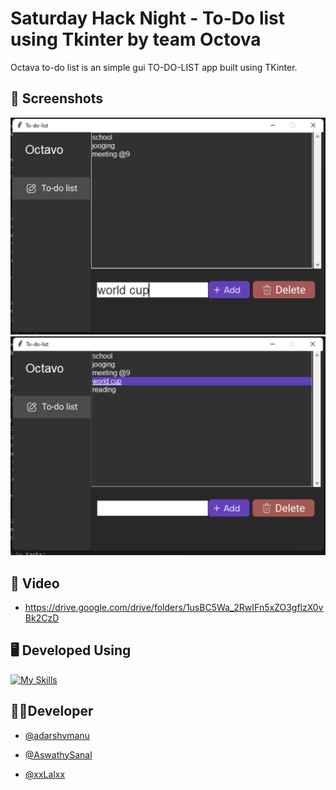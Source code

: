 
# Saturday Hack Night - To-Do list using Tkinter by team Octova

Octava to-do list is an simple gui TO-DO-LIST app built using TKinter.


## 📸 Screenshots

![App Screenshot](https://github.com/apk-official/Hacknight-challenge/blob/master/ss1.png)
![App Screenshot](https://github.com/apk-official/Hacknight-challenge/blob/master/ss2.png)


## 🎥 Video

- https://drive.google.com/drive/folders/1usBC5Wa_2RwIFn5xZO3gflzX0vBk2CzD

## 🖥 Developed Using 
[![My Skills](https://skills.thijs.gg/icons?i=py)](https://skills.thijs.gg)




## 👨‍💻Developer

- [@adarshvmanu](https://github.com/adarshvmanu)

- [@AswathySanal](https://github.com/AswathySanal)
- [@xxLalxx](https://github.com/xxLalxx)
